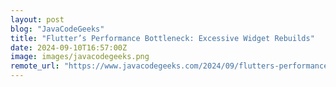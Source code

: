 ```yaml
---
layout: post
blog: "JavaCodeGeeks"
title: "Flutter’s Performance Bottleneck: Excessive Widget Rebuilds"
date: 2024-09-10T16:57:00Z
image: images/javacodegeeks.png
remote_url: "https://www.javacodegeeks.com/2024/09/flutters-performance-bottleneck-excessive-widget-rebuilds.html"
---
```

